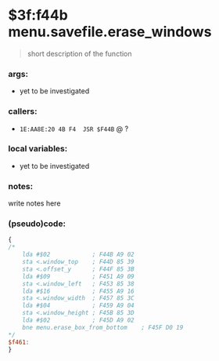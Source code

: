 ﻿

# $3f:f44b menu.savefile.erase_windows
> short description of the function

### args:
+	yet to be investigated

### callers:
+	`1E:AA8E:20 4B F4  JSR $F44B` @ ?

### local variables:
+	yet to be investigated

### notes:
write notes here

### (pseudo)code:
```js
{
/*
	lda #$02        	; F44B A9 02
	sta <.window_top    ; F44D 85 39
	sta <.offset_y      ; F44F 85 3B
	lda #$09        	; F451 A9 09
	sta <.window_left   ; F453 85 38
	lda #$16        	; F455 A9 16
	sta <.window_width  ; F457 85 3C
	lda #$04        	; F459 A9 04
	sta <.window_height ; F45B 85 3D
	lda #$02        	; F45D A9 02
	bne menu.erase_box_from_bottom    ; F45F D0 19
*/
$f461:
}
```



